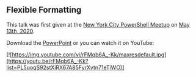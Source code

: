 ﻿## Flexible Formatting


This talk was first given at the [New York City PowerShell Meetup](https://www.meetup.com/NycPowershellMeetup/) on [May 13th, 2020](https://www.meetup.com/NycPowershellMeetup/events/269992333/).


Download the [PowerPoint](FlexibleFormatting.pptx) or you can watch it on YouTube:

[![https://img.youtube.com/vi/rFMqb6A_-Kk/maxresdefault.jpg](https://youtu.be/rFMqb6A_-Kk?list=PL5uoqS92stXiRX67A85FyrXvtn71eTiWO)]
 

